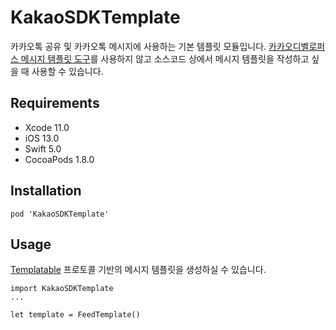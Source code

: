 # KakaoSDKTemplate

카카오톡 공유 및 카카오톡 메시지에 사용하는 기본 템플릿 모듈입니다. [카카오디벨로퍼스 메시지 템플릿 도구](https://developers.kakao.com/tool/template-builder/app)를 사용하지 않고 소스코드 상에서 메시지 템플릿을 작성하고 싶을 때 사용할 수 있습니다.

## Requirements
- Xcode 11.0
- iOS 13.0
- Swift 5.0
- CocoaPods 1.8.0

## Installation
```
pod 'KakaoSDKTemplate'
```

## Usage
[Templatable](Protocols/Templatable.html) 프로토콜 기반의 메시지 템플릿을 생성하실 수 있습니다.
```
import KakaoSDKTemplate
...

let template = FeedTemplate()
```

